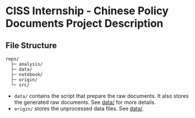 # CISS Internship - Chinese Policy Documents Project Description

## File Structure
```
repo/
  ├─ analysis/
  ├─ data/
  ├─ notebook/
  ├─ origin/
  └─ src/
```
- `data/` contains the script that prepare the raw documents. It also stores the generated raw documents. See [data/](data/) for more details.
- `origin/` stores the unprocessed data files. See [data/](data/).
